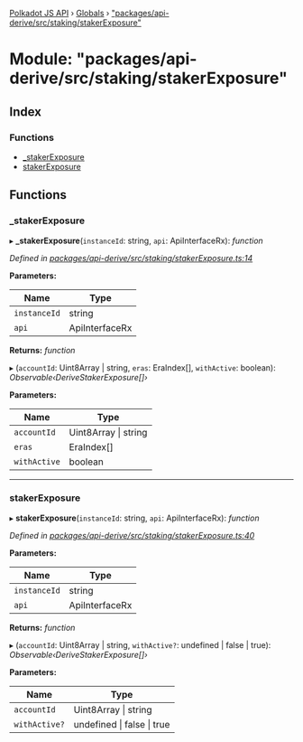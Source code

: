 [Polkadot JS API](../README.md) › [Globals](../globals.md) › ["packages/api-derive/src/staking/stakerExposure"](_packages_api_derive_src_staking_stakerexposure_.md)

# Module: "packages/api-derive/src/staking/stakerExposure"

## Index

### Functions

* [_stakerExposure](_packages_api_derive_src_staking_stakerexposure_.md#_stakerexposure)
* [stakerExposure](_packages_api_derive_src_staking_stakerexposure_.md#stakerexposure)

## Functions

###  _stakerExposure

▸ **_stakerExposure**(`instanceId`: string, `api`: ApiInterfaceRx): *function*

*Defined in [packages/api-derive/src/staking/stakerExposure.ts:14](https://github.com/polkadot-js/api/blob/b59b60ae1f/packages/api-derive/src/staking/stakerExposure.ts#L14)*

**Parameters:**

Name | Type |
------ | ------ |
`instanceId` | string |
`api` | ApiInterfaceRx |

**Returns:** *function*

▸ (`accountId`: Uint8Array | string, `eras`: EraIndex[], `withActive`: boolean): *Observable‹DeriveStakerExposure[]›*

**Parameters:**

Name | Type |
------ | ------ |
`accountId` | Uint8Array &#124; string |
`eras` | EraIndex[] |
`withActive` | boolean |

___

###  stakerExposure

▸ **stakerExposure**(`instanceId`: string, `api`: ApiInterfaceRx): *function*

*Defined in [packages/api-derive/src/staking/stakerExposure.ts:40](https://github.com/polkadot-js/api/blob/b59b60ae1f/packages/api-derive/src/staking/stakerExposure.ts#L40)*

**Parameters:**

Name | Type |
------ | ------ |
`instanceId` | string |
`api` | ApiInterfaceRx |

**Returns:** *function*

▸ (`accountId`: Uint8Array | string, `withActive?`: undefined | false | true): *Observable‹DeriveStakerExposure[]›*

**Parameters:**

Name | Type |
------ | ------ |
`accountId` | Uint8Array &#124; string |
`withActive?` | undefined &#124; false &#124; true |
